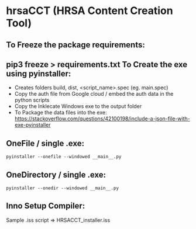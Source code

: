 # hrsaCCT (HRSA Content Creation Tool)

To Freeze the package requirements:
-----------------------------------

pip3 freeze > requirements.txt
To Create the exe using pyinstaller:
------------------------------------

- Creates folders build, dist, <script_name>.spec (eg. main.spec)
- Copy the auth file from Google cloud / embed the auth data in the python scripts
- Copy the Inklecate Windows exe to the output folder
- To Package the data files into the exe:
  https://stackoverflow.com/questions/42100198/include-a-json-file-with-exe-pyinstaller

OneFile / single .exe:
----------------------

`pyinstaller --onefile --windowed __main__.py`

OneDirectory / single .exe:
---------------------------

`pyinstaller --onedir --windowed __main__.py`

Inno Setup Compiler:
--------------------

Sample .iss script => HRSACCT_installer.iss
